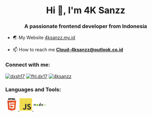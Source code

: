 <h1 align="center">Hi 👋, I'm 4K Sanzz</h1>
<h3 align="center">A passionate frontend developer from Indonesia</h3>

- 🌏 My Website [4ksanzz.my.id](4ksanzz.my.id)

- 📫 How to reach me **Cloud-4ksanzz@outlook.co.id**

<h3 align="left">Connect with me:</h3>
<p align="left">
<a href="https://fb.com/dxsh17" target="blank"><img align="center" src="https://raw.githubusercontent.com/rahuldkjain/github-profile-readme-generator/master/src/images/icons/Social/facebook.svg" alt="dxsh17" height="30" width="40" /></a>
<a href="https://instagram.com/fhl.dx17" target="blank"><img align="center" src="https://raw.githubusercontent.com/rahuldkjain/github-profile-readme-generator/master/src/images/icons/Social/instagram.svg" alt="fhl.dx17" height="30" width="40" /></a>
<a href="https://www.youtube.com/c/4ksanzz" target="blank"><img align="center" src="https://raw.githubusercontent.com/rahuldkjain/github-profile-readme-generator/master/src/images/icons/Social/youtube.svg" alt="4ksanzz" height="30" width="40" /></a>
</p>

<h3 align="left">Languages and Tools:</h3>
<p align="left"> <a href="https://www.w3.org/html/" target="_blank" rel="noreferrer"> <img src="https://raw.githubusercontent.com/devicons/devicon/master/icons/html5/html5-original-wordmark.svg" alt="html5" width="40" height="40"/> </a> <a href="https://developer.mozilla.org/en-US/docs/Web/JavaScript" target="_blank" rel="noreferrer"> <img src="https://raw.githubusercontent.com/devicons/devicon/master/icons/javascript/javascript-original.svg" alt="javascript" width="40" height="40"/> </a> <a href="https://nodejs.org" target="_blank" rel="noreferrer"> <img src="https://raw.githubusercontent.com/devicons/devicon/master/icons/nodejs/nodejs-original-wordmark.svg" alt="nodejs" width="40" height="40"/> </a> </p>

